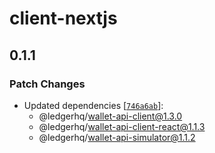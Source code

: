 # client-nextjs

## 0.1.1

### Patch Changes

- Updated dependencies [[`746a6ab`](https://github.com/LedgerHQ/wallet-api/commit/746a6ab9e2e826625d41d5df3d516ffe30b3941d)]:
  - @ledgerhq/wallet-api-client@1.3.0
  - @ledgerhq/wallet-api-client-react@1.1.3
  - @ledgerhq/wallet-api-simulator@1.1.2
